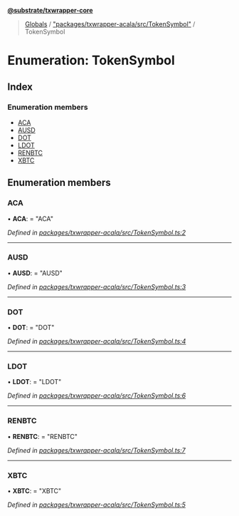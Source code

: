 **[@substrate/txwrapper-core](../README.md)**

> [Globals](../globals.md) / ["packages/txwrapper-acala/src/TokenSymbol"](../modules/_packages_txwrapper_acala_src_tokensymbol_.md) / TokenSymbol

# Enumeration: TokenSymbol

## Index

### Enumeration members

* [ACA](_packages_txwrapper_acala_src_tokensymbol_.tokensymbol.md#aca)
* [AUSD](_packages_txwrapper_acala_src_tokensymbol_.tokensymbol.md#ausd)
* [DOT](_packages_txwrapper_acala_src_tokensymbol_.tokensymbol.md#dot)
* [LDOT](_packages_txwrapper_acala_src_tokensymbol_.tokensymbol.md#ldot)
* [RENBTC](_packages_txwrapper_acala_src_tokensymbol_.tokensymbol.md#renbtc)
* [XBTC](_packages_txwrapper_acala_src_tokensymbol_.tokensymbol.md#xbtc)

## Enumeration members

### ACA

•  **ACA**:  = "ACA"

*Defined in [packages/txwrapper-acala/src/TokenSymbol.ts:2](https://github.com/paritytech/txwrapper-core/blob/a0a9a76/packages/txwrapper-acala/src/TokenSymbol.ts#L2)*

___

### AUSD

•  **AUSD**:  = "AUSD"

*Defined in [packages/txwrapper-acala/src/TokenSymbol.ts:3](https://github.com/paritytech/txwrapper-core/blob/a0a9a76/packages/txwrapper-acala/src/TokenSymbol.ts#L3)*

___

### DOT

•  **DOT**:  = "DOT"

*Defined in [packages/txwrapper-acala/src/TokenSymbol.ts:4](https://github.com/paritytech/txwrapper-core/blob/a0a9a76/packages/txwrapper-acala/src/TokenSymbol.ts#L4)*

___

### LDOT

•  **LDOT**:  = "LDOT"

*Defined in [packages/txwrapper-acala/src/TokenSymbol.ts:6](https://github.com/paritytech/txwrapper-core/blob/a0a9a76/packages/txwrapper-acala/src/TokenSymbol.ts#L6)*

___

### RENBTC

•  **RENBTC**:  = "RENBTC"

*Defined in [packages/txwrapper-acala/src/TokenSymbol.ts:7](https://github.com/paritytech/txwrapper-core/blob/a0a9a76/packages/txwrapper-acala/src/TokenSymbol.ts#L7)*

___

### XBTC

•  **XBTC**:  = "XBTC"

*Defined in [packages/txwrapper-acala/src/TokenSymbol.ts:5](https://github.com/paritytech/txwrapper-core/blob/a0a9a76/packages/txwrapper-acala/src/TokenSymbol.ts#L5)*
